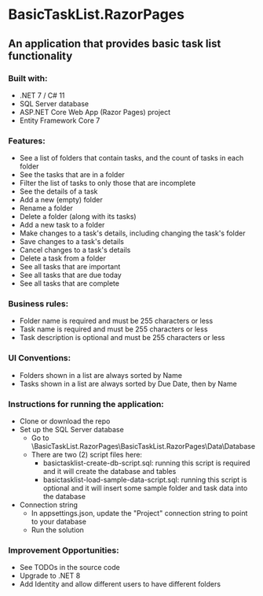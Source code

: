 # BasicTaskList.RazorPages

## An application that provides basic task list functionality

### Built with:
- .NET 7 / C# 11
- SQL Server database
- ASP.NET Core Web App (Razor Pages) project
- Entity Framework Core 7

### Features:
- See a list of folders that contain tasks, and the count of tasks in each folder
- See the tasks that are in a folder
- Filter the list of tasks to only those that are incomplete
- See the details of a task
- Add a new (empty) folder
- Rename a folder
- Delete a folder (along with its tasks)
- Add a new task to a folder
- Make changes to a task's details, including changing the task's folder
- Save changes to a task's details
- Cancel changes to a task's details
- Delete a task from a folder
- See all tasks that are important
- See all tasks that are due today
- See all tasks that are complete

### Business rules:
- Folder name is required and must be 255 characters or less
- Task name is required and must be 255 characters or less
- Task description is optional and must be 255 characters or less

### UI Conventions:
- Folders shown in a list are always sorted by Name
- Tasks shown in a list are always sorted by Due Date, then by Name

### Instructions for running the application:
- Clone or download the repo
- Set up the SQL Server database
	- Go to \BasicTaskList.RazorPages\BasicTaskList.RazorPages\Data\Database
	- There are two (2) script files here:
		- basictasklist-create-db-script.sql: running this script is required and it will create the database and tables
		- basictasklist-load-sample-data-script.sql: running this script is optional and it will insert some sample folder and task data into the database
- Connection string
	- In appsettings.json, update the "Project" connection string to point to your database
	- Run the solution

### Improvement Opportunities:
- See TODOs in the source code
- Upgrade to .NET 8
- Add Identity and allow different users to have different folders